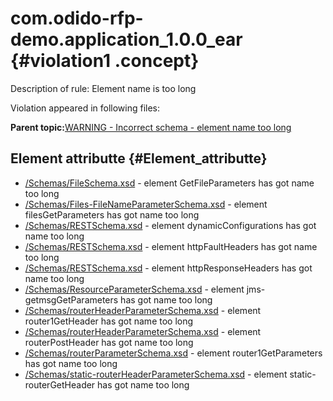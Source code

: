 # com.odido-rfp-demo.application\_1.0.0\_ear {#violation1 .concept}

Description of rule: Element name is too long

Violation appeared in following files:

**Parent topic:**[WARNING - Incorrect schema - element name too long](../../../qa/rules/WARNING_-_Incorrect_schema_-_element_name_too_long.md)

## Element attributte {#Element_attributte}

-   [/Schemas/FileSchema.xsd](../../../projects/com.odido-rfp-demo.application_1.0.0_ear/Schemas/FileSchema.xsd.md) - element GetFileParameters has got name too long
-   [/Schemas/Files-FileNameParameterSchema.xsd](../../../projects/com.odido-rfp-demo.application_1.0.0_ear/Schemas/Files-FileNameParameterSchema.xsd.md) - element filesGetParameters has got name too long
-   [/Schemas/RESTSchema.xsd](../../../projects/com.odido-rfp-demo.application_1.0.0_ear/Schemas/RESTSchema.xsd.md) - element dynamicConfigurations has got name too long
-   [/Schemas/RESTSchema.xsd](../../../projects/com.odido-rfp-demo.application_1.0.0_ear/Schemas/RESTSchema.xsd.md) - element httpFaultHeaders has got name too long
-   [/Schemas/RESTSchema.xsd](../../../projects/com.odido-rfp-demo.application_1.0.0_ear/Schemas/RESTSchema.xsd.md) - element httpResponseHeaders has got name too long
-   [/Schemas/ResourceParameterSchema.xsd](../../../projects/com.odido-rfp-demo.application_1.0.0_ear/Schemas/ResourceParameterSchema.xsd.md) - element jms-getmsgGetParameters has got name too long
-   [/Schemas/routerHeaderParameterSchema.xsd](../../../projects/com.odido-rfp-demo.application_1.0.0_ear/Schemas/routerHeaderParameterSchema.xsd.md) - element router1GetHeader has got name too long
-   [/Schemas/routerHeaderParameterSchema.xsd](../../../projects/com.odido-rfp-demo.application_1.0.0_ear/Schemas/routerHeaderParameterSchema.xsd.md) - element routerPostHeader has got name too long
-   [/Schemas/routerParameterSchema.xsd](../../../projects/com.odido-rfp-demo.application_1.0.0_ear/Schemas/routerParameterSchema.xsd.md) - element router1GetParameters has got name too long
-   [/Schemas/static-routerHeaderParameterSchema.xsd](../../../projects/com.odido-rfp-demo.application_1.0.0_ear/Schemas/static-routerHeaderParameterSchema.xsd.md) - element static-routerGetHeader has got name too long

